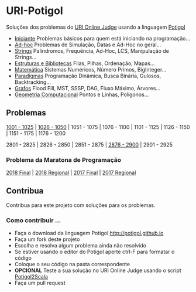 # URI-Potigol
Soluções dos problemas do [URI Online Judge](https://www.urionlinejudge.com.br/judge/pt/problems/all) usando a linguagem [Potigol](https://potigol.github.io)

 - [Iniciante](https://www.urionlinejudge.com.br/judge/pt/problems/index/1?sort=Problems.level&direction=asc) Problemas básicos para quem está iniciando na programação...
 - [Ad-hoc](https://www.urionlinejudge.com.br/judge/pt/problems/index/2?sort=Problems.level&direction=asc) Problemas de Simulação, Datas e Ad-Hoc no geral...
 - [Strings](https://www.urionlinejudge.com.br/judge/pt/problems/index/3?sort=Problems.level&direction=asc) Palindromos, Frequência, Ad-Hoc, LCS, Manipulação de Strings...
 - [Estruturas e Bibliotecas](https://www.urionlinejudge.com.br/judge/pt/problems/index/4?sort=Problems.level&direction=asc) Filas, Pilhas, Ordenação, Mapas...
 - [Matemática](https://www.urionlinejudge.com.br/judge/pt/problems/index/5?sort=Problems.level&direction=asc) Sistemas Numéricos, Número Primos, BigInteger...
 - [Paradigmas](https://www.urionlinejudge.com.br/judge/pt/problems/index/6?sort=Problems.level&direction=asc) Programação Dinâmica, Busca Binária, Gulosos, Backtracking...
 - [Grafos](https://www.urionlinejudge.com.br/judge/pt/problems/index/7?sort=Problems.level&direction=asc) Flood Fill, MST, SSSP, DAG, Fluxo Máximo, Árvores...
 - [Geometria Computacional](https://www.urionlinejudge.com.br/judge/pt/problems/index/8?sort=Problems.level&direction=asc) Pontos e Linhas, Polígonos...


## Problemas

[1001 - 1025](src/1001-1025) |
[1026 - 1050](src/1026-1050) |
1051 - 1075 |
1076 - 1100 |
1101 - 1125 |
1126 - 1150 |
1151 - 1175 |
1176 - 1200

2801 - 2825 |
2826 - 2850 |
2851 - 2875 |
[2876 - 2900](src/2876-2900) |
2901 - 2925

### Problema da Maratona de Programação

[2018 Final](https://www.urionlinejudge.com.br/judge/pt/problems/origin/167) |
[2018 Regional](https://www.urionlinejudge.com.br/judge/pt/problems/origin/165) |
[2017 Final](https://www.urionlinejudge.com.br/judge/pt/problems/origin/152) |
[2017 Regional](https://www.urionlinejudge.com.br/judge/pt/problems/origin/148)

## Contribua

Contribua para este projeto com soluções para os problemas.

### Como contribuir ...

 - Faça o download da linguagem Potigol http://potigol.github.io
 - Faça um fork deste projeto
 - Escolha e resolva algum problema ainda não resolvido
 - Se estiver usando o editor do Potigol aperte ctrl-F para formatar o código
 - Coloque o seu código na pasta correspondente
 - **OPCIONAL** Teste a sua solução no URI Online Judge usando o script [Potigol2Scala](https://github.com/potigol/potigol2scala)
 - Faça um pull request

